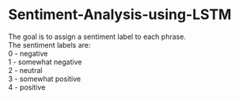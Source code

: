 # Sentiment-Analysis-using-LSTM
The goal is to assign a sentiment label to each phrase.  
The sentiment labels are:  
  0 - negative  
  1 - somewhat negative  
  2 - neutral  
  3 - somewhat positive  
  4 - positive
